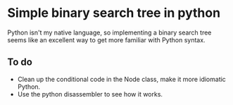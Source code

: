 # Simple binary search tree in python

Python isn't my native language, so implementing a binary
search tree seems like an excellent way to get more familiar
with Python syntax.

## To do

* Clean up the conditional code in the Node class, make it more
  idiomatic Python.
* Use the python disassembler to see how it works.
